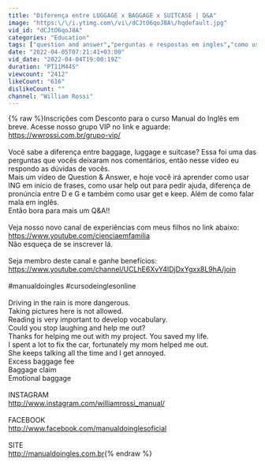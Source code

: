 ```yaml
---
title: "Diferença entre LUGGAGE x BAGGAGE x SUITCASE | Q&A"
image: "https:\/\/i.ytimg.com\/vi\/dCJtO6qoJ8A\/hqdefault.jpg"
vid_id: "dCJtO6qoJ8A"
categories: "Education"
tags: ["question and answer","perguntas e respostas em ingles","como usar ing em ingles"]
date: "2022-04-05T07:21:41+03:00"
vid_date: "2022-04-04T19:00:19Z"
duration: "PT11M44S"
viewcount: "2412"
likeCount: "616"
dislikeCount: ""
channel: "William Rossi"
---
```

{% raw %}Inscrições com Desconto para o curso Manual do Inglês em breve. Acesse nosso grupo VIP no link e aguarde: <a rel="nofollow" target="blank" href="https://wwrossi.com.br/grupo-vip/">https://wwrossi.com.br/grupo-vip/</a><br /><br />Você sabe a diferença entre baggage, luggage e suitcase? Essa foi uma das perguntas que vocês deixaram nos comentários, então nesse vídeo eu respondo as dúvidas de vocês.<br />Mais um vídeo de Question &amp; Answer, e hoje você irá aprender como usar ING em início de frases, como usar help out para pedir ajuda, diferença de pronúncia entre D e G e também como usar get e keep. Além de como falar mala em inglês.<br />Então bora para mais um Q&amp;A!!<br /><br />Veja nosso novo canal de experiências com meus filhos no link abaixo:<br /><a rel="nofollow" target="blank" href="https://www.youtube.com/cienciaemfamilia">https://www.youtube.com/cienciaemfamilia</a><br />Não esqueça de se inscrever lá.<br /><br />Seja membro deste canal e ganhe benefícios:<br /><a rel="nofollow" target="blank" href="https://www.youtube.com/channel/UCLhE6XvY4IDjDxYgxx8L9hA/join">https://www.youtube.com/channel/UCLhE6XvY4IDjDxYgxx8L9hA/join</a><br /><br />#manualdoingles #cursodeinglesonline<br /><br />Driving in the rain is more dangerous.<br />Taking pictures here is not allowed.<br />Reading is very important to develop vocabulary.<br />Could you stop laughing and help me out?<br />Thanks for helping me out with my project. You saved my life.<br />I spent a lot to fix the car, fortunately my mom helped me out.<br />She keeps talking all the time and I get annoyed.<br />Excess baggage fee<br />Baggage claim<br />Emotional baggage<br /><br />INSTAGRAM<br /><a rel="nofollow" target="blank" href="http://www.instagram.com/williamrossi_manual/">http://www.instagram.com/williamrossi_manual/</a><br /><br />FACEBOOK<br /><a rel="nofollow" target="blank" href="http://www.facebook.com/manualdoinglesoficial">http://www.facebook.com/manualdoinglesoficial</a><br /><br />SITE<br /><a rel="nofollow" target="blank" href="http://manualdoingles.com.br">http://manualdoingles.com.br</a>{% endraw %}
